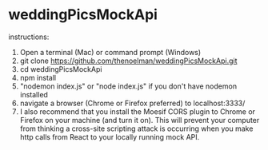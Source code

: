 # weddingPicsMockApi

instructions:

1) Open a terminal (Mac) or command prompt (Windows)
2) git clone https://github.com/thenoelman/weddingPicsMockApi.git
3) cd weddingPicsMockApi
4) npm install
5) "nodemon index.js" or "node index.js" if you don't have nodemon installed
6) navigate a browser (Chrome or Firefox preferred) to localhost:3333/<insert name of route that you want to view>
7) I also recommend that you install the Moesif CORS plugin to Chrome or Firefox on your machine (and turn it on).  This will prevent your computer from thinking a cross-site scripting attack is occurring when you make http calls from React to your locally running mock API.
